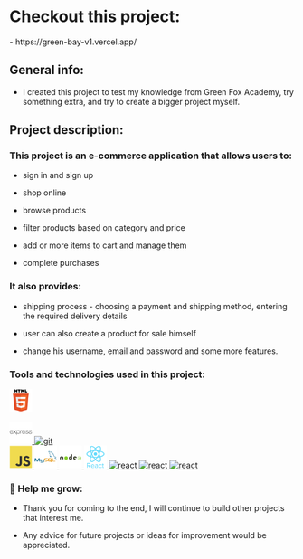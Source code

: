 <h1>Checkout this project:</h1>
- https://green-bay-v1.vercel.app/

<h2 align="left">General info:</h2>

- I created this project to test my knowledge from Green Fox Academy, try something extra, and try to create a bigger project myself.

<h2 align="left">Project description:</h2>
<h3>This project is an e-commerce application that allows users to:</h3>

- sign in and sign up

- shop online

- browse products

- filter products based on category and price

- add or more items to cart and manage them

- complete purchases

<h3>It also provides:</h3>

- shipping process - choosing a payment and shipping method, entering the required delivery details

- user can also create a product for sale himself

- change his username, email and password and some more features.

<h3 align="left">Tools and technologies used in this project:</h3>
<p align="left"> 
<a  target="_blank" href="https://developer.mozilla.org/en-US/docs/Web/HTML rel="noreferrer"> <img src="https://raw.githubusercontent.com/devicons/devicon/master/icons/html5/html5-original-wordmark.svg" alt="html5" width="40" height="40"/> </a>

<a  target="_blank" href="https://expressjs.com/" rel="noreferrer"> <img src="https://raw.githubusercontent.com/devicons/devicon/master/icons/express/express-original-wordmark.svg" alt="express" width="40" height="40"/> </a>
<a  target="_blank" href="https://git-scm.com/" rel="noreferrer"> <img src="https://www.vectorlogo.zone/logos/git-scm/git-scm-icon.svg" alt="git" width="40" height="40"/> </a>  
<a  target="_blank" href="https://developer.mozilla.org/en-US/docs/Web/JavaScript" rel="noreferrer"> <img src="https://raw.githubusercontent.com/devicons/devicon/master/icons/javascript/javascript-original.svg" alt="javascript" width="40" height="40"/> </a>
<a target="_blank" href="https://developer.mozilla.org/en-US/docs/Glossary/SQL" rel="noreferrer"> <img src="https://raw.githubusercontent.com/devicons/devicon/master/icons/mysql/mysql-original-wordmark.svg" alt="mysql" width="40" height="40"/> </a>
<a href="https://nodejs.org" target="_blank" rel="noreferrer"> <img src="https://raw.githubusercontent.com/devicons/devicon/master/icons/nodejs/nodejs-original-wordmark.svg" alt="nodejs" width="40" height="40"/> </a>
<a target="_blank" href="https://react.dev/" rel="noreferrer"> <img src="https://raw.githubusercontent.com/devicons/devicon/master/icons/react/react-original-wordmark.svg" alt="react" width="40" height="40"/> </a>
<a target="_blank" href="https://styled-components.com/" rel="noreferrer"> <img src="https://styled-components.com/logo.png" alt="react" width="40" height="40"/> </a>
<a target="_blank" href="https://mui.com/" rel="noreferrer"> <img src="https://mui.com/static/logo.png" alt="react" width="40" height="40"/> </a>
<a target="_blank" href="https://swiperjs.com/" rel="noreferrer"> <img src="https://cms-assets.tutsplus.com/uploads/users/780/posts/39427/image-upload/68747470733a2f2f6769746875622e7375726d6f6e2e6d652f696d616765732f636f6d6d6f6e2f7377697065722d6c6f676f2e737667.svg" alt="react" width="40" height="40"/> </a>

</p>

<h3>🌱 Help me grow:</h3>

- Thank you for coming to the end, I will continue to build other projects that interest me.

- Any advice for future projects or ideas for improvement would be appreciated.
